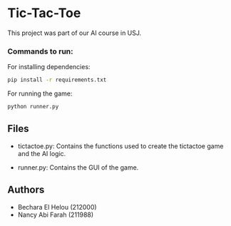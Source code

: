 # Tic-Tac-Toe

This project was part of our AI course in USJ.

### Commands to run:

For installing dependencies:
```bash
pip install -r requirements.txt
```
For running the game:
```bash
python runner.py
```
## Files

- tictactoe.py: Contains the functions used to create the tictactoe game and the AI logic.

- runner.py: Contains the GUI of the game.
## Authors

- Bechara El Helou (212000)
- Nancy Abi Farah (211988)

